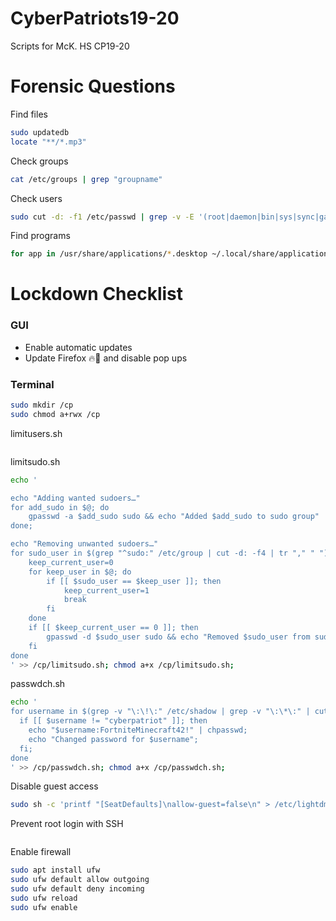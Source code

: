 # CyberPatriots19-20
Scripts for McK. HS CP19-20

# Forensic Questions

Find files

```bash
sudo updatedb
locate "**/*.mp3"
```

Check groups

```bash
cat /etc/groups | grep "groupname"
```

Check users
```bash
sudo cut -d: -f1 /etc/passwd | grep -v -E '(root|daemon|bin|sys|sync|games|man|lp|mail|news|uucp|proxy|www-data|backup|list|irc|gnats|nobody|libuuid|syslog|messagebus|colord|lightdm|whoopsie|avahi-autoipd|avahi|usbmux|kernoops|pulse|rtkit|speech-dispatcher|dispatcher|hplip|saned|ubuntu)'
```

Find programs
```bash
for app in /usr/share/applications/*.desktop ~/.local/share/applications/*.desktop; do app="${app##/*/}"; echo "${app::-8}"; done
```

# Lockdown Checklist

### GUI

* Enable automatic updates
* Update Firefox 🔥🦊 and disable pop ups

### Terminal

```bash
sudo mkdir /cp
sudo chmod a+rwx /cp
```

limitusers.sh

```bash
```

limitsudo.sh

```bash
echo '

echo "Adding wanted sudoers…"
for add_sudo in $@; do
    gpasswd -a $add_sudo sudo && echo "Added $add_sudo to sudo group"
done;

echo "Removing unwanted sudoers…"
for sudo_user in $(grep "^sudo:" /etc/group | cut -d: -f4 | tr "," " "); do
    keep_current_user=0
    for keep_user in $@; do
        if [[ $sudo_user == $keep_user ]]; then
            keep_current_user=1
            break
        fi
    done
    if [[ $keep_current_user == 0 ]]; then
        gpasswd -d $sudo_user sudo && echo "Removed $sudo_user from sudo group"
    fi
done
' >> /cp/limitsudo.sh; chmod a+x /cp/limitsudo.sh;
```

passwdch.sh

```bash
echo '
for username in $(grep -v "\:\!\:" /etc/shadow | grep -v "\:\*\:" | cut -d: -f1); do
  if [[ $username != "cyberpatriot" ]]; then
    echo "$username:FortniteMinecraft42!" | chpasswd;
    echo "Changed password for $username";
  fi;
done
' >> /cp/passwdch.sh; chmod a+x /cp/passwdch.sh;
```

Disable guest access
```bash
sudo sh -c 'printf "[SeatDefaults]\nallow-guest=false\n" > /etc/lightdm/lightdm.conf.d/50-no-guest.conf'
```

Prevent root login with SSH
```bash
```

Enable firewall
```bash
sudo apt install ufw
sudo ufw default allow outgoing
sudo ufw default deny incoming
sudo ufw reload
sudo ufw enable
```
